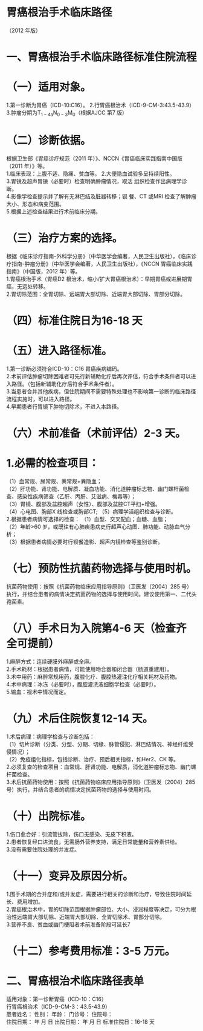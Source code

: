 # 胃癌根治手术临床路径  
（2012 年版）  
# 一、胃癌根治手术临床路径标准住院流程  
# （一）适用对象。  
1.第一诊断为胃癌（ICD-10:C16）。 2.行胃癌根治术（ICD-9-CM-3:43.5-43.9）3.肿瘤分期为$\mathrm{T_{1-4a}N_{0-3}M_{0}}$（根据AJCC 第7 版）  
# （二）诊断依据。  
根据卫生部《胃癌诊疗规范（2011 年）》、NCCN《胃癌临床实践指南中国版（2011 年）》等。  
1.临床表现：上腹不适、隐痛、贫血等。 2.大便隐血试验多呈持续阳性。  
3.胃镜及超声胃镜（必要时）检查明确肿瘤情况，取活 组织检查作出病理学诊断。  
4.影像学检查提示并了解有无淋巴结及脏器转移；钡 餐、CT 或MRI 检查了解肿瘤大小、形态和病变范围。  
5.根据上述检查结果进行术前临床分期。  
# （三）治疗方案的选择。  
根据《临床诊疗指南-外科学分册》（中华医学会编著，人民卫生出版社），《临床诊疗指南-肿瘤分册》（中华医学会编著，人民卫生出版社），《NCCN 胃癌临床实践指南》（中国版，2012 年）等。  
1.胃癌根治手术（胃癌D2 根治术，缩小/扩大胃癌根治术）：早期胃癌或进展期胃癌，无远处转移。  
2.胃切除范围：全胃切除、远端胃大部切除、近端胃大部切除、胃部分切除。  
# （四）标准住院日为16-18 天  
# （五）进入路径标准。  
1.第一诊断必须符合ICD-10：C16 胃癌疾病编码。  
2.术前评估肿瘤切除困难者可先行新辅助化疗后再次评估，符合手术条件者可以进入路径。（包括新辅助化疗后符合手术条件者）。  
3.当患者合并其他疾病，但住院期间不需要特殊处理也不影响第一诊断的临床路径流程实施时，可以进入路径。  
4.早期患者行胃镜下肿物切除术，不进入本路径。  
# （六）术前准备（术前评估）2-3 天。  
# 1.必需的检查项目：  
（1）血常规、尿常规、粪常规$+$粪隐血；  
（2）肝功能、肾功能、电解质、凝血功能、消化道肿瘤标志物、幽门螺杆菌检查、感染性疾病筛查（乙肝、丙肝、艾滋病、梅毒等）；  
（3）胃镜、腹部及盆腔超声（女性）、腹部及盆腔CT平扫$+$增强。  
（4）心电图、胸部X 线检查或胸部CT; （5）病理学活组织检查与诊断。  
2.根据患者病情可选择的检查： （1）血型、交叉配血；血糖、血脂；  
（2）年龄$\mathrm{>}60$ 岁，或既往有心肺疾患病史行超声心动图、肺功能、动脉血气分析；  
（3）根据患者病情必要时行钡餐造影、超声内镜检查等鉴别诊断。  
# （七）预防性抗菌药物选择与使用时机。  
抗菌药物使用：按照《抗菌药物临床应用指导原则》（卫医发〔2004〕285 号）执行，并结合患者的病情决定抗菌药物的选择与使用时间。建议使用第一、二代头孢菌素。  
# （八）手术日为入院第4-6 天（检查齐全可提前）  
1.麻醉方式：连续硬膜外麻醉或全麻。  
2.手术耗材：根据患者病情，可能使用吻合器和闭合器（肠道重建用）。  
3.术中用药：麻醉常规用药，腹腔化疗、腹腔热灌注化疗相关耗材及药物。  
4.术中病理：冰冻（必要时），腹腔灌洗液细胞学检查（必要时）。  
5.输血：视术中情况而定。  
# （九）术后住院恢复12-14 天。  
1.术后病理：病理学检查与诊断包括：  
（1）切片诊断（分类、分型、分期、切缘、脉管侵犯、淋巴结情况、神经纤维受侵情况）；  
（2）免疫组化指标，包括诊断、治疗、预后相关指标，如Her2、CK 等。  
2.必须复查的检查项目：血常规、肝肾功能、电解质，消化道肿瘤标志物、幽门螺杆菌检查。  
3.术后抗菌药物使用：按照《抗菌药物临床应用指导原则》（卫医发〔2004〕285 号）执行，并结合患者的病情决定抗菌药物的选择与使用时间。  
# （十）出院标准。  
1.伤口愈合好：引流管拔除，伤口无感染、无皮下积液。  
2.患者恢复经口进流食，无需肠外营养支持，满足日常能量和营养素供给。  
3.没有需要住院处理的并发症。  
# （十一）变异及原因分析。  
1.围手术期的合并症和/或并发症，需要进行相关的诊断和治疗，导致住院时间延长、费用增加。  
2.胃癌根治术中，胃的切除范围根据肿瘤部位、大小、浸润程度等决定，可分为根治性远端胃大部切除、近端胃大部切除、全胃切除术、胃部分切除。  
3.营养不良、贫血或幽门梗阻者术前准备阶段可延长7  
# （十二）参考费用标准：3-5 万元。  
# 二、胃癌根治术临床路径表单  
适用对象：第一诊断胃癌（ICD-10：C16）  
行胃癌根治术（ICD-9-CM-3：43.5-43.9）  
患者姓名：           性别：    年龄：    门诊号：       住院号：  
住院日期：     年  月  日    出院日期：     年  月   日    标准住院日：16-18 天  

